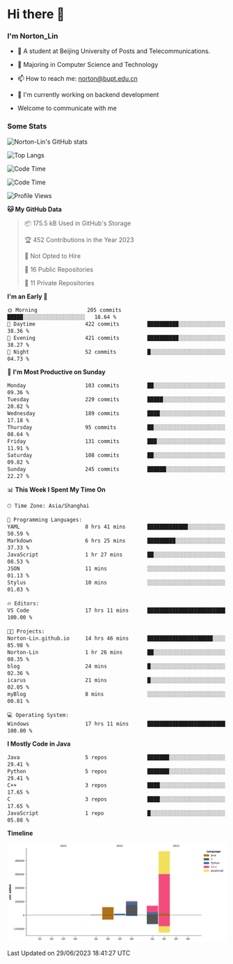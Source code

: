 
# Hi there 👋

### I'm Norton_Lin
- 🏫 A student at Beijing University of Posts and Telecommunications.
- 🌱 Majoring in Computer Science and Technology
- 📫 How to reach me: norton@bupt.edu.cn
- 🌱 I'm currently working on backend development

- Welcome to communicate with me

### Some Stats
![Norton-Lin's GitHub stats](https://github-readme-stats.vercel.app/api?username=Norton-Lin&count_private=true&show_icons=true&theme=radical)

![Top Langs](https://github-readme-stats.vercel.app/api/top-langs/?username=Norton-Lin&langs_count=10&layout=compact)

![Code Time](https://github-readme-stats.vercel.app/api/wakatime?username=Norton_Lin)

<!--START_SECTION:waka-->
![Code Time](http://img.shields.io/badge/Code%20Time-324%20hrs%2047%20mins-blue)

![Profile Views](http://img.shields.io/badge/Profile%20Views-6-blue)

**🐱 My GitHub Data** 

> 📦 175.5 kB Used in GitHub's Storage 
 > 
> 🏆 452 Contributions in the Year 2023
 > 
> 🚫 Not Opted to Hire
 > 
> 📜 16 Public Repositories 
 > 
> 🔑 11 Private Repositories 
 > 
**I'm an Early 🐤** 

```text
🌞 Morning                205 commits         █████░░░░░░░░░░░░░░░░░░░░   18.64 % 
🌆 Daytime                422 commits         ██████████░░░░░░░░░░░░░░░   38.36 % 
🌃 Evening                421 commits         ██████████░░░░░░░░░░░░░░░   38.27 % 
🌙 Night                  52 commits          █░░░░░░░░░░░░░░░░░░░░░░░░   04.73 % 
```
📅 **I'm Most Productive on Sunday** 

```text
Monday                   103 commits         ██░░░░░░░░░░░░░░░░░░░░░░░   09.36 % 
Tuesday                  229 commits         █████░░░░░░░░░░░░░░░░░░░░   20.82 % 
Wednesday                189 commits         ████░░░░░░░░░░░░░░░░░░░░░   17.18 % 
Thursday                 95 commits          ██░░░░░░░░░░░░░░░░░░░░░░░   08.64 % 
Friday                   131 commits         ███░░░░░░░░░░░░░░░░░░░░░░   11.91 % 
Saturday                 108 commits         ██░░░░░░░░░░░░░░░░░░░░░░░   09.82 % 
Sunday                   245 commits         ██████░░░░░░░░░░░░░░░░░░░   22.27 % 
```


📊 **This Week I Spent My Time On** 

```text
🕑︎ Time Zone: Asia/Shanghai

💬 Programming Languages: 
YAML                     8 hrs 41 mins       █████████████░░░░░░░░░░░░   50.59 % 
Markdown                 6 hrs 25 mins       █████████░░░░░░░░░░░░░░░░   37.33 % 
JavaScript               1 hr 27 mins        ██░░░░░░░░░░░░░░░░░░░░░░░   08.53 % 
JSON                     11 mins             ░░░░░░░░░░░░░░░░░░░░░░░░░   01.13 % 
Stylus                   10 mins             ░░░░░░░░░░░░░░░░░░░░░░░░░   01.03 % 

🔥 Editors: 
VS Code                  17 hrs 11 mins      █████████████████████████   100.00 % 

🐱‍💻 Projects: 
Norton-Lin.github.io     14 hrs 46 mins      █████████████████████░░░░   85.98 % 
Norton-Lin               1 hr 26 mins        ██░░░░░░░░░░░░░░░░░░░░░░░   08.35 % 
blog                     24 mins             █░░░░░░░░░░░░░░░░░░░░░░░░   02.36 % 
icarus                   21 mins             █░░░░░░░░░░░░░░░░░░░░░░░░   02.05 % 
myBlog                   8 mins              ░░░░░░░░░░░░░░░░░░░░░░░░░   00.81 % 

💻 Operating System: 
Windows                  17 hrs 11 mins      █████████████████████████   100.00 % 
```

**I Mostly Code in Java** 

```text
Java                     5 repos             ███████░░░░░░░░░░░░░░░░░░   29.41 % 
Python                   5 repos             ███████░░░░░░░░░░░░░░░░░░   29.41 % 
C++                      3 repos             ████░░░░░░░░░░░░░░░░░░░░░   17.65 % 
C                        3 repos             ████░░░░░░░░░░░░░░░░░░░░░   17.65 % 
JavaScript               1 repo              █░░░░░░░░░░░░░░░░░░░░░░░░   05.88 % 
```



**Timeline**

![Lines of Code chart](https://raw.githubusercontent.com/Norton-Lin/Norton-Lin/main/assets/bar_graph.png)


 Last Updated on 29/06/2023 18:41:27 UTC
<!--END_SECTION:waka-->
